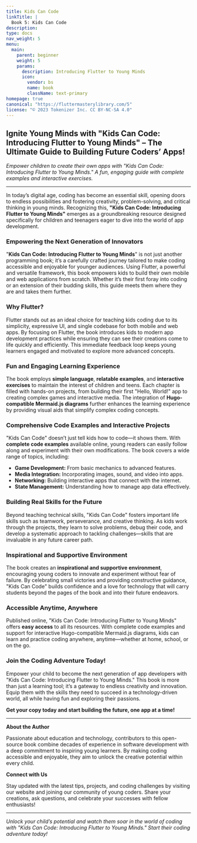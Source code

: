 ```yaml
---
title: Kids Can Code
linkTitle: |
  Book 5: Kids Can Code
description: 
type: docs
nav_weight: 5
menu:
  main:
    parent: beginner
    weight: 5
    params:
      description: Introducing Flutter to Young Minds
      icon:
        vendor: bs
        name: book
        className: text-primary
homepage: true
canonical: "https://fluttermasterylibrary.com/5"
license: "© 2023 Tokenizer Inc. CC BY-NC-SA 4.0"
---
```


## Ignite Young Minds with "Kids Can Code: Introducing Flutter to Young Minds" – The Ultimate Guide to Building Future Coders’ Apps!

*Empower children to create their own apps with "Kids Can Code: Introducing Flutter to Young Minds." A fun, engaging guide with complete examples and interactive exercises.*

---

In today’s digital age, coding has become an essential skill, opening doors to endless possibilities and fostering creativity, problem-solving, and critical thinking in young minds. Recognizing this, **"Kids Can Code: Introducing Flutter to Young Minds"** emerges as a groundbreaking resource designed specifically for children and teenagers eager to dive into the world of app development.

### Empowering the Next Generation of Innovators

"**Kids Can Code: Introducing Flutter to Young Minds**" is not just another programming book; it’s a carefully crafted journey tailored to make coding accessible and enjoyable for younger audiences. Using Flutter, a powerful and versatile framework, this book empowers kids to build their own mobile and web applications from scratch. Whether it’s their first foray into coding or an extension of their budding skills, this guide meets them where they are and takes them further.

### Why Flutter?

Flutter stands out as an ideal choice for teaching kids coding due to its simplicity, expressive UI, and single codebase for both mobile and web apps. By focusing on Flutter, the book introduces kids to modern app development practices while ensuring they can see their creations come to life quickly and efficiently. This immediate feedback loop keeps young learners engaged and motivated to explore more advanced concepts.

### Fun and Engaging Learning Experience

The book employs **simple language**, **relatable examples**, and **interactive exercises** to maintain the interest of children and teens. Each chapter is filled with hands-on projects, from building their first "Hello, World!" app to creating complex games and interactive media. The integration of **Hugo-compatible Mermaid.js diagrams** further enhances the learning experience by providing visual aids that simplify complex coding concepts.

### Comprehensive Code Examples and Interactive Projects

"Kids Can Code" doesn’t just tell kids how to code—it shows them. With **complete code examples** available online, young readers can easily follow along and experiment with their own modifications. The book covers a wide range of topics, including:
- **Game Development:** From basic mechanics to advanced features.
- **Media Integration:** Incorporating images, sound, and video into apps.
- **Networking:** Building interactive apps that connect with the internet.
- **State Management:** Understanding how to manage app data effectively.

### Building Real Skills for the Future

Beyond teaching technical skills, "Kids Can Code" fosters important life skills such as teamwork, perseverance, and creative thinking. As kids work through the projects, they learn to solve problems, debug their code, and develop a systematic approach to tackling challenges—skills that are invaluable in any future career path.

### Inspirational and Supportive Environment

The book creates an **inspirational and supportive environment**, encouraging young coders to innovate and experiment without fear of failure. By celebrating small victories and providing constructive guidance, "Kids Can Code" builds confidence and a love for technology that will carry students beyond the pages of the book and into their future endeavors.

### Accessible Anytime, Anywhere

Published online, "Kids Can Code: Introducing Flutter to Young Minds" offers **easy access** to all its resources. With complete code examples and support for interactive Hugo-compatible Mermaid.js diagrams, kids can learn and practice coding anywhere, anytime—whether at home, school, or on the go.

### Join the Coding Adventure Today!

Empower your child to become the next generation of app developers with "Kids Can Code: Introducing Flutter to Young Minds." This book is more than just a learning tool; it’s a gateway to endless creativity and innovation. Equip them with the skills they need to succeed in a technology-driven world, all while having fun and exploring their passions.

**Get your copy today and start building the future, one app at a time!**

---

**About the Author**

Passionate about education and technology, contributors to this open-source book combine decades of experience in software development with a deep commitment to inspiring young learners. By making coding accessible and enjoyable, they aim to unlock the creative potential within every child.

**Connect with Us**

Stay updated with the latest tips, projects, and coding challenges by visiting our website and joining our community of young coders. Share your creations, ask questions, and celebrate your successes with fellow enthusiasts!

---

*Unlock your child’s potential and watch them soar in the world of coding with "Kids Can Code: Introducing Flutter to Young Minds." Start their coding adventure today!*
